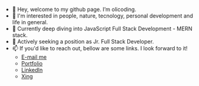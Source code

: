 - 👋 Hey, welcome to my github page. I’m olicoding.
- 👀 I'm interested in people, nature, tecnology, personal development and life in general.
- 🌱 Currently deep diving into JavaScript Full Stack Development - MERN stack.
- 💞️ Actively seeking a position as Jr. Full Stack Developer.
- 📫 If you'd like to reach out, bellow are some links. I look forward to it! 
  - [E-mail me](mailto:oliveira.sein.dci@gmail.com)
  - [Portfolio](https://react-portfolio-alpha-six.vercel.app/)
  - [LinkedIn](https://www.linkedin.com/in/rafaelbenchimoldeoliveira)
  - [Xing](https://www.xing.com/profile/Rafael_BenchimoldeOliveira/cv)

